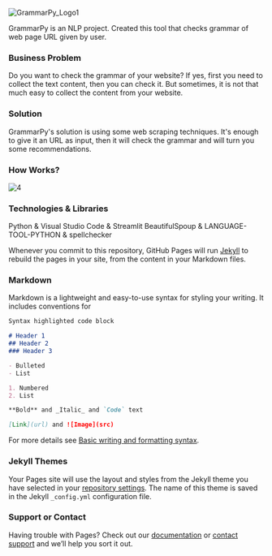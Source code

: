 ![GrammarPy_Logo1](https://user-images.githubusercontent.com/53651443/168910953-17c98d26-4bfe-4220-89df-5df00ee1613b.png)

GrammarPy is an NLP project. Created this tool that checks grammar of web page URL given by user.

### Business Problem
Do you want to check the grammar of your website? If yes, first you need to collect the text content, then you can check it. But sometimes, it is not that much easy to collect the content from your website.

### Solution
GrammarPy's solution is using some web scraping techniques. It's enough to give it an URL as input, then it will check the grammar and will turn you some recommendations.

### How Works?
![4](https://user-images.githubusercontent.com/53651443/168912178-065a33c6-4ad8-41e8-bdd3-f5a51d5bb2da.png)

### Technologies & Libraries
Python & Visual Studio Code & Streamlit
BeautifulSpoup & LANGUAGE-TOOL-PYTHON & spellchecker



Whenever you commit to this repository, GitHub Pages will run [Jekyll](https://jekyllrb.com/) to rebuild the pages in your site, from the content in your Markdown files.

### Markdown

Markdown is a lightweight and easy-to-use syntax for styling your writing. It includes conventions for

```markdown
Syntax highlighted code block

# Header 1
## Header 2
### Header 3

- Bulleted
- List

1. Numbered
2. List

**Bold** and _Italic_ and `Code` text

[Link](url) and ![Image](src)
```

For more details see [Basic writing and formatting syntax](https://docs.github.com/en/github/writing-on-github/getting-started-with-writing-and-formatting-on-github/basic-writing-and-formatting-syntax).

### Jekyll Themes

Your Pages site will use the layout and styles from the Jekyll theme you have selected in your [repository settings](https://github.com/zaferkucuk/GrammarPy/settings/pages). The name of this theme is saved in the Jekyll `_config.yml` configuration file.

### Support or Contact

Having trouble with Pages? Check out our [documentation](https://docs.github.com/categories/github-pages-basics/) or [contact support](https://support.github.com/contact) and we’ll help you sort it out.
